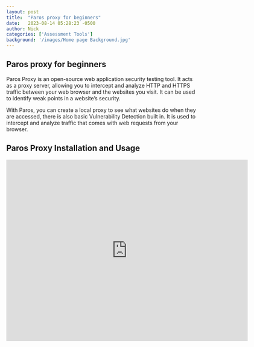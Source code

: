 ```yaml
---
layout: post
title:  "Paros proxy for beginners"
date:   2023-08-14 05:28:23 -0500
author: Nick
categories: ['Assessment Tools']
background: '/images/Home page Background.jpg'
---
```

## Paros proxy for beginners
Paros Proxy is an open-source web application security testing tool. It acts as a proxy server, allowing you to intercept
 and analyze HTTP and HTTPS traffic between your web browser and the websites you visit. It can be used to identify
 weak points in a website’s security.

With Paros, you can create a local proxy to see what websites do when they are accessed, there is also
basic Vulnerability Detection built in. It is used to intercept and analyze traffic that comes with web requests from your browser.

## Paros Proxy Installation and Usage

<iframe width="640" height="480" src="https://www.youtube.com/embed/L2v2FtQUQbg" frameborder="0" allowfullscreen></iframe>
